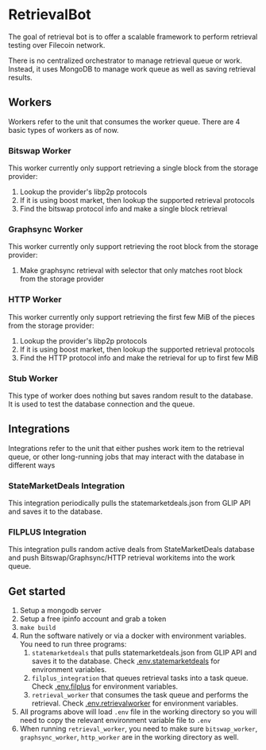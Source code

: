 # RetrievalBot

The goal of retrieval bot is to offer a scalable framework to perform retrieval testing over Filecoin network. 

There is no centralized orchestrator to manage retrieval queue or work. Instead, it uses MongoDB to manage work queue as well as saving retrieval results.

## Workers
Workers refer to the unit that consumes the worker queue. There are 4 basic types of workers as of now.

### Bitswap Worker
This worker currently only support retrieving a single block from the storage provider:
1. Lookup the provider's libp2p protocols
2. If it is using boost market, then lookup the supported retrieval protocols
3. Find the bitswap protocol info and make a single block retrieval

### Graphsync Worker
This worker currently only support retrieving the root block from the storage provider:
1. Make graphsync retrieval with selector that only matches root block from the storage provider

### HTTP Worker
This worker currently only support retrieving the first few MiB of the pieces from the storage provider:
1. Lookup the provider's libp2p protocols
2. If it is using boost market, then lookup the supported retrieval protocols
3. Find the HTTP protocol info and make the retrieval for up to first few MiB

### Stub Worker
This type of worker does nothing but saves random result to the database. It is used to test the database connection and the queue.

## Integrations
Integrations refer to the unit that either pushes work item to the retrieval queue, or other long-running jobs that may interact with the database in different ways

### StateMarketDeals Integration
This integration periodically pulls the statemarketdeals.json from GLIP API and saves it to the database.

### FILPLUS Integration
This integration pulls random active deals from StateMarketDeals database and push Bitswap/Graphsync/HTTP retrieval workitems into the work queue.

## Get started
1. Setup a mongodb server
2. Setup a free ipinfo account and grab a token
3. `make build`
4. Run the software natively or via a docker with environment variables. You need to run three programs:
   1. `statemarketdeals` that pulls statemarketdeals.json from GLIP API and saves it to the database. Check [.env.statemarketdeals](./.env.statemarketdeals) for environment variables.
   2. `filplus_integration` that queues retrieval tasks into a task queue. Check [.env.filplus](./.env.filplus) for environment variables.
   3. `retrieval_worker` that consumes the task queue and performs the retrieval. Check [.env.retrievalworker](./.env.retrievalworker) for environment variables.
5. All programs above will load `.env` file in the working directory so you will need to copy the relevant environment variable file to `.env`
6. When running `retrieval_worker`, you need to make sure `bitswap_worker`, `graphsync_worker`, `http_worker` are in the working directory as well.
